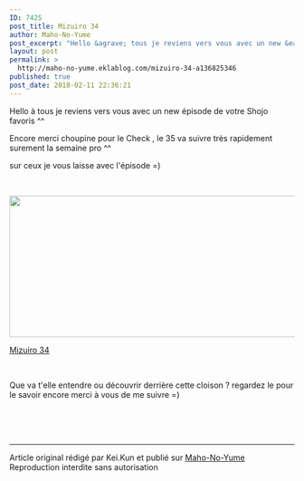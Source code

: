 ```yaml
---
ID: 7425
post_title: Mizuiro 34
author: Maho-No-Yume
post_excerpt: "Hello &agrave; tous je reviens vers vous avec un new &eacute;pisode de votre Shojo favoris ^^ Encore merci choupine pour le Check , le 35 va suivre tr&egrave;s rapidement surement la semaine pro ^^&nbsp; sur ceux je vous laisse avec l'&eacute;pisode =)&nbsp; &nbsp; Mizuiro 34 &nbsp; Que va t'elle entendre ou d&eacute;couvrir derri&egrave;re cette..."
layout: post
permalink: >
  http://maho-no-yume.eklablog.com/mizuiro-34-a136825346
published: true
post_date: 2018-02-11 22:36:21
---
```

<p>Hello &agrave; tous je reviens vers vous avec un new &eacute;pisode de votre Shojo favoris ^^</p>
<p>Encore merci choupine pour le Check , le 35 va suivre tr&egrave;s rapidement surement la semaine pro ^^&nbsp;</p>
<p>sur ceux je vous laisse avec l'&eacute;pisode =)&nbsp;</p>
<p>&nbsp;</p>
<p><img src="https://united-subs.dearclouds.com/wp-content/uploads/2018/05/9aad9e1bfbad71d998680c415b41d973.jpg" width="521" height="250" alt=""/></p>
<p><a href="https://multiup.org/download/3c13f36bf12cd32d5853424e8b5760a6/_MNY__Mizuiro_Jidai_34.mp4">Mizuiro 34</a></p>
<p>&nbsp;</p>
<p>Que va t'elle entendre ou d&eacute;couvrir derri&egrave;re cette cloison ? regardez le pour le savoir encore merci &agrave; vous de me suivre =)&nbsp;</p><br /><br /><br /><hr />Article original rédigé par Kei.Kun et publié sur <a href="http://maho-no-yume.eklablog.com/">Maho-No-Yume</a> <br /> Reproduction interdite sans autorisation